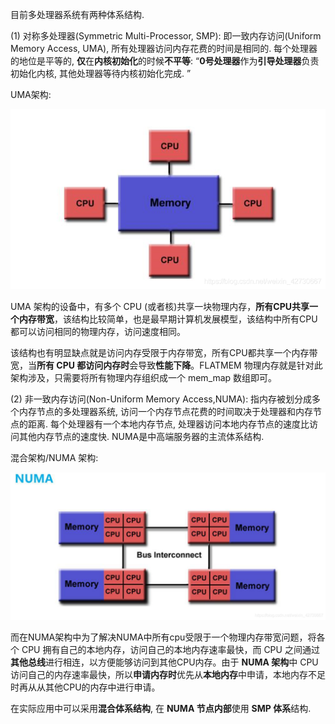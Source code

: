 
目前多处理器系统有两种体系结构.

(1) 对称多处理器(Symmetric Multi-Processor, SMP): 即一致内存访问(Uniform Memory Access, UMA), 所有处理器访问内存花费的时间是相同的. 每个处理器的地位是平等的, **仅**在**内核初始化**的时候**不平等**: “**0号处理器**作为**引导处理器**负责初始化内核, 其他处理器等待内核初始化完成. ”

UMA架构:

![2022-04-15-17-02-54.png](./images/2022-04-15-17-02-54.png)

UMA 架构的设备中，有多个 CPU (或者核)共享一块物理内存，**所有CPU共享一个内存带宽**，该结构比较简单，也是最早期计算机发展模型，该结构中所有CPU都可以访问相同的物理内存，访问速度相同。

该结构也有明显缺点就是访问内存受限于内存带宽，所有CPU都共享一个内存带宽，当**所有 CPU 都访问内存时**会导致**性能下降**。FLATMEM 物理内存就是针对此架构涉及，只需要将所有物理内存组织成一个 mem_map 数组即可。

(2) 非一致内存访问(Non-Uniform Memory Access,NUMA): 指内存被划分成多个内存节点的多处理器系统, 访问一个内存节点花费的时间取决于处理器和内存节点的距离. 每个处理器有一个本地内存节点, 处理器访问本地内存节点的速度比访问其他内存节点的速度快. NUMA是中高端服务器的主流体系结构.

混合架构/NUMA 架构:

![2022-04-15-17-09-11.png](./images/2022-04-15-17-09-11.png)

而在NUMA架构中为了解决NUMA中所有cpu受限于一个物理内存带宽问题，将各个 CPU 拥有自己的本地内存，访问自己的本地内存速率最快，而 CPU 之间通过**其他总线**进行相连，以方便能够访问到其他CPU内存。由于 **NUMA 架构**中 CPU 访问自己的内存速率最快，所以**申请内存时**优先从**本地内存**中申请，本地内存不足时再从从其他CPU的内存中进行申请。

在实际应用中可以采用**混合体系结构**, 在 **NUMA 节点内部**使用 **SMP 体系**结构.
